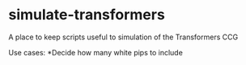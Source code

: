 # simulate-transformers
A place to keep scripts useful to simulation of the Transformers CCG

Use cases:
*Decide how many white pips to include
